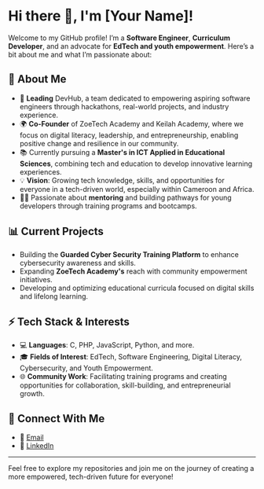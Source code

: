 # Hi there 👋, I'm [Your Name]!

Welcome to my GitHub profile! I’m a **Software Engineer**, **Curriculum Developer**, and an advocate for **EdTech and youth empowerment**. Here’s a bit about me and what I’m passionate about:

## 🌟 About Me

- 🔭 **Leading** DevHub, a team dedicated to empowering aspiring software engineers through hackathons, real-world projects, and industry experience.
- 🌍 **Co-Founder** of ZoeTech Academy and Keilah Academy, where we focus on digital literacy, leadership, and entrepreneurship, enabling positive change and resilience in our community.
- 📚 Currently pursuing a **Master's in ICT Applied in Educational Sciences**, combining tech and education to develop innovative learning experiences.
- 💡 **Vision**: Growing tech knowledge, skills, and opportunities for everyone in a tech-driven world, especially within Cameroon and Africa.
- 🧑‍🏫 Passionate about **mentoring** and building pathways for young developers through training programs and bootcamps.

## 📊 Current Projects

- Building the **Guarded Cyber Security Training Platform** to enhance cybersecurity awareness and skills.
- Expanding **ZoeTech Academy's** reach with community empowerment initiatives.
- Developing and optimizing educational curricula focused on digital skills and lifelong learning.

## ⚡ Tech Stack & Interests

- 💻 **Languages**: C, PHP, JavaScript, Python, and more.
- 🎓 **Fields of Interest**: EdTech, Software Engineering, Digital Literacy, Cybersecurity, and Youth Empowerment.
- 🌐 **Community Work**: Facilitating training programs and creating opportunities for collaboration, skill-building, and entrepreneurial growth.

## 💬 Connect With Me

- 📧 [Email](mailto:zoe13.mail@gmail.com)
- 💼 [LinkedIn](https://www.linkedin.com/in/nkwain-gaius-afumbom-7a5238201)

---

Feel free to explore my repositories and join me on the journey of creating a more empowered, tech-driven future for everyone!
